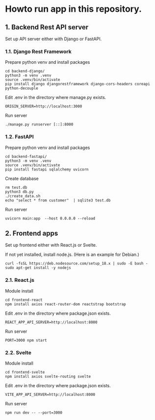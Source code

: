# Howto run app in this repository.

## 1. Backend Rest API server

Set up API server either with Django or FastAPI.

### 1.1. Django Rest Framework

Prepare python venv and install packages
~~~
cd backend-django/
python3 -m venv .venv
source .venv/bin/activate
pip install django djangorestframework django-cors-headers coreapi python-decouple
~~~

Edit .env in the directory where manage.py exists.
~~~
ORIGIN_SERVER=http://localhost:3000
~~~

Run server
~~~
./manage.py runserver [::]:8000
~~~

### 1.2. FastAPI

Prepare python venv and install packages
~~~
cd backend-fastapi/
python3 -m venv .venv
source .venv/bin/activate
pip install fastapi sqlalchemy uvicorn
~~~

Create database
~~~
rm test.db
python3 db.py
./create_data.sh
echo "select * from customer"  | sqlite3 test.db
~~~

Run server
~~~
uvicorn main:app  --host 0.0.0.0 --reload
~~~

## 2. Frontend apps

Set up frontend either with React.js or Svelte.

If not yet installed, install node.js. (Here is an example for Debian.)
~~~
curl -fsSL https://deb.nodesource.com/setup_18.x | sudo -E bash -
sudo apt-get install -y nodejs
~~~

### 2.1. React.js

Module install
~~~
cd frontend-react
npm install axios react-router-dom reactstrap bootstrap
~~~

Edit .env in the directory where package.json exists.
~~~
REACT_APP_API_SERVER=http://localhost:8000
~~~

Run server
~~~
PORT=3000 npm start 
~~~

### 2.2. Svelte

Module install
~~~
cd frontend-svelte
npm install axios svelte-routing svelte
~~~

Edit .env in the directory where package.json exists.
~~~
VITE_APP_API_SERVER=http://localhost:8000
~~~

Run server
~~~
npm run dev -- --port=3000
~~~
